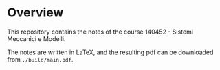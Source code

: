 # Overview #
This repository contains the notes of the course 140452 - Sistemi Meccanici e Modelli.

The notes are written in LaTeX, and the resulting pdf can be downloaded from `./build/main.pdf`.